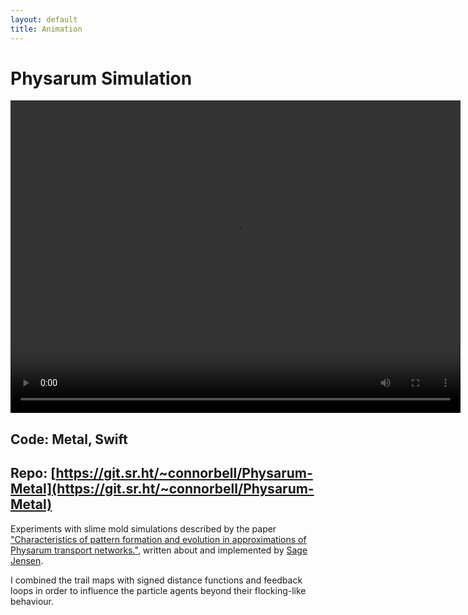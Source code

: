 ```yaml
---
layout: default
title: Animation
---
```


<head>
  <link rel="stylesheet" href="{{absolute_url}}/assets/css/video.css">
</head>

# Physarum Simulation

<video width="720" height="500" controls>
  <source src="{{absolute_url}}/assets/images/physarum/phys.mp4#t=4" type="video/mp4">
Video not supported
</video>

## **Code**: Metal, Swift
## **Repo**: [https://git.sr.ht/~connorbell/Physarum-Metal](https://git.sr.ht/~connorbell/Physarum-Metal)

Experiments with slime mold simulations described by the paper ["Characteristics of pattern formation and evolution in approximations of Physarum transport networks."](https://uwe-repository.worktribe.com/output/980579), written about and implemented by [Sage Jensen]((http://twitter.com/mxsage)).

I combined the trail maps with signed distance functions and feedback loops in order to influence the particle agents beyond their flocking-like behaviour.
